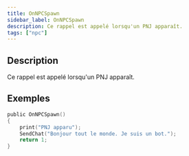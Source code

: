 ```yaml
---
title: OnNPCSpawn
sidebar_label: OnNPCSpawn
description: Ce rappel est appelé lorsqu'un PNJ apparaît.
tags: ["npc"]
---
```


## Description

Ce rappel est appelé lorsqu'un PNJ apparaît.

## Exemples

```c
public OnNPCSpawn()
{
    print("PNJ apparu");
    SendChat("Bonjour tout le monde. Je suis un bot.");
    return 1;
}
```
